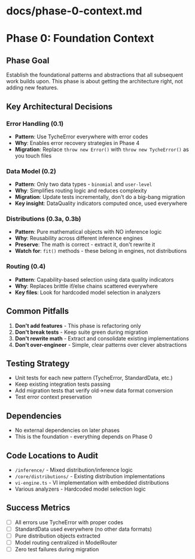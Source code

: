 # docs/phase-0-context.md

# Phase 0: Foundation Context

## Phase Goal

Establish the foundational patterns and abstractions that all subsequent work builds upon. This phase is about getting the architecture right, not adding new features.

## Key Architectural Decisions

### Error Handling (0.1)

- **Pattern**: Use TycheError everywhere with error codes
- **Why**: Enables error recovery strategies in Phase 4
- **Migration**: Replace `throw new Error()` with `throw new TycheError()` as you touch files

### Data Model (0.2)

- **Pattern**: Only two data types - `binomial` and `user-level`
- **Why**: Simplifies routing logic and reduces complexity
- **Migration**: Update tests incrementally, don't do a big-bang migration
- **Key insight**: DataQuality indicators computed once, used everywhere

### Distributions (0.3a, 0.3b)

- **Pattern**: Pure mathematical objects with NO inference logic
- **Why**: Reusability across different inference engines
- **Preserve**: The math is correct - extract it, don't rewrite it
- **Watch for**: `fit()` methods - these belong in engines, not distributions

### Routing (0.4)

- **Pattern**: Capability-based selection using data quality indicators
- **Why**: Replaces brittle if/else chains scattered everywhere
- **Key files**: Look for hardcoded model selection in analyzers

## Common Pitfalls

1. **Don't add features** - This phase is refactoring only
2. **Don't break tests** - Keep suite green during migration
3. **Don't rewrite math** - Extract and consolidate existing implementations
4. **Don't over-engineer** - Simple, clear patterns over clever abstractions

## Testing Strategy

- Unit tests for each new pattern (TycheError, StandardData, etc.)
- Keep existing integration tests passing
- Add migration tests that verify old→new data format conversion
- Test error context preservation

## Dependencies

- No external dependencies on later phases
- This is the foundation - everything depends on Phase 0

## Code Locations to Audit

- `/inference/` - Mixed distribution/inference logic
- `/core/distributions/` - Existing distribution implementations
- `vi-engine.ts` - VI implementation with embedded distributions
- Various analyzers - Hardcoded model selection logic

## Success Metrics

- [ ] All errors use TycheError with proper codes
- [ ] StandardData used everywhere (no other data formats)
- [ ] Pure distribution objects extracted
- [ ] Model routing centralized in ModelRouter
- [ ] Zero test failures during migration
